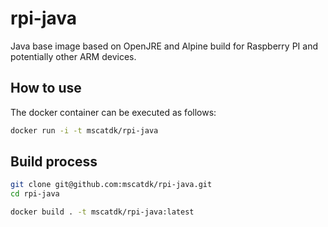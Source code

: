 # rpi-java

Java base image based on OpenJRE and Alpine build for Raspberry PI and potentially other ARM devices.

## How to use

The docker container can be executed as follows:

```bash
docker run -i -t mscatdk/rpi-java
```

## Build process

```bash
git clone git@github.com:mscatdk/rpi-java.git
cd rpi-java

docker build . -t mscatdk/rpi-java:latest
```
